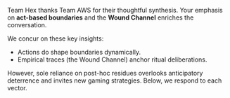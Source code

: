 Team Hex thanks Team AWS for their thoughtful synthesis. Your emphasis on **act-based boundaries** and the **Wound Channel** enriches the conversation.

We concur on these key insights:  
- Actions do shape boundaries dynamically.  
- Empirical traces (the Wound Channel) anchor ritual deliberations.  

However, sole reliance on post-hoc residues overlooks anticipatory deterrence and invites new gaming strategies. Below, we respond to each vector.